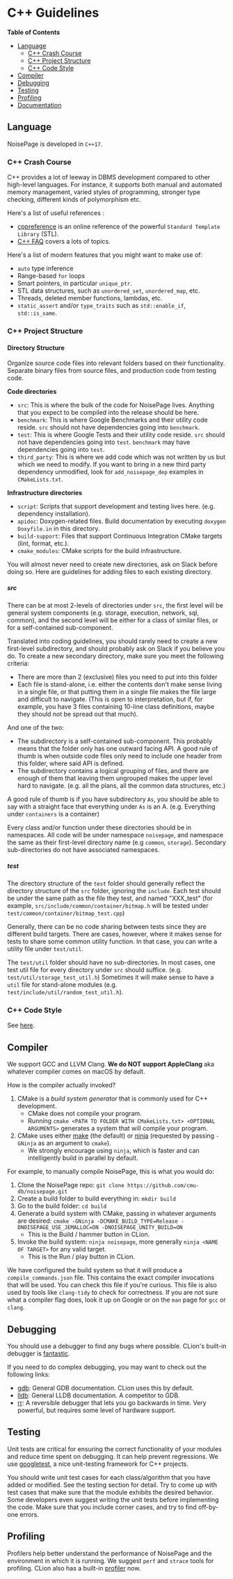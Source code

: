 # C++ Guidelines

**Table of Contents**

- [Language](#language)
  - [C++ Crash Course](#c++-crash-course)
  - [C++ Project Structure](#c++-project-structure)
  - [C++ Code Style](#c++-code-style)
- [Compiler](#compiler)
- [Debugging](#debugging)
- [Testing](#testing)
- [Profiling](#profiling)
- [Documentation](#documentation)

## Language

NoisePage is developed in `C++17`.

### C++ Crash Course

C++ provides a lot of leeway in DBMS development compared to other high-level languages. For instance, it supports both manual and automated memory management, varied styles of programming, stronger type checking, different kinds of polymorphism etc.

Here's a list of useful references :

* [cppreference](http://en.cppreference.com/w/cpp) is an online reference of the powerful `Standard Template Library` (STL).
* [C++ FAQ](https://isocpp.org/faq) covers a lots of topics.

Here's a list of modern features that you might want to make use of:

* `auto` type inference
* Range-based `for` loops
* Smart pointers, in particular `unique_ptr`.
* STL data structures, such as `unordered_set`, `unordered_map`, etc.
* Threads, deleted member functions, lambdas, etc.
* `static_assert` and/or `type_traits` such as `std::enable_if`, `std::is_same`.

### C++ Project Structure

#### Directory Structure

Organize source code files into relevant folders based on their functionality. Separate binary files from source files, and production code from testing code.

**Code directories**
  * `src`: This is where the bulk of the code for NoisePage lives. Anything that you expect to be compiled into the release should be here.
  * `benchmark`: This is where Google Benchmarks and their utility code reside. `src` should not have dependencies going into `benchmark`.
  * `test`: This is where Google Tests and their utility code reside. `src` should not have dependencies going into `test`. `benchmark` may have dependencies going into `test`.
  * `third_party`: This is where we add code which was not written by us but which we need to modify. If you want to bring in a new third party dependency unmodified, look for `add_noisepage_dep` examples in `CMakeLists.txt`.

**Infrastructure directories**
  * `script`: Scripts that support development and testing lives here. (e.g. dependency installation).
  * `apidoc`: Doxygen-related files. Build documentation by executing `doxygen Doxyfile.in` in this directory.
  * `build-support`: Files that support Continuous Integration CMake targets (lint, format, etc.).
  * `cmake_modules`: CMake scripts for the build infrastructure.

You will almost never need to create new directories, ask on Slack before doing so. Here are guidelines for adding files to each existing directory.

##### src
There can be at most 2-levels of directories under `src`, the first level will be general system components (e.g. storage, execution, network, sql, common), and the second level will be either for a class of similar files, or for a self-contained sub-component.

Translated into coding guidelines, you should rarely need to create a new first-level subdirectory, and should probably ask on Slack if you believe you do. To create a new secondary directory, make sure you meet the following criteria:
  * There are more than 2 (exclusive) files you need to put into this folder
  * Each file is stand-alone, i.e. either the contents don't make sense living in a single file, or that putting them in a single file makes the file large and difficult to navigate. (This is open to interpretation, but if, for example, you have 3 files containing 10-line class definitions, maybe they should not be spread out that much).

And one of the two:
  * The subdirectory is a self-contained sub-component. This probably means that the folder only has one outward facing API. A good rule of thumb is when outside code files only need to include one header from this folder, where said API is defined.
  * The subdirectory contains a logical grouping of files, and there are enough of them that leaving them ungrouped makes the upper level hard to navigate. (e.g. all the plans, all the common data structures, etc.)

A good rule of thumb is if you have subdirectory `As`, you should be able to say with a straight face that everything under `As` is an A. (e.g. Everything under `containers` is a container)

Every class and/or function under these directories should be in namespaces. All code will be under namespace `noisepage`, and namespace the same as their first-level directory name (e.g `common`, `storage`). Secondary sub-directories do not have associated namespaces.

##### test
The directory structure of the `test` folder should generally reflect the directory structure of the `src` folder, ignoring the `include`. Each test should be under the same path as the file they test, and named "XXX_test" (for example, `src/include/common/container/bitmap.h` will be tested under `test/common/container/bitmap_test.cpp`)

Generally, there can be no code sharing between tests since they are different build targets. There are cases, however, where it makes sense for tests to share some common utility function. In that case, you can write a utility file under `test/util`.

The `test/util` folder should have no sub-directories. In most cases, one test util file for every directory under `src` should suffice. (e.g. `test/util/storage_test_util.h`) Sometimes it will make sense to have a `util` file for stand-alone modules (e.g. `test/include/util/random_test_util.h`).

### C++ Code Style

See [here](https://github.com/cmu-db/noisepage/tree/master/docs/cpp_guidelines_code_style.md).

## Compiler

We support GCC and LLVM Clang. **We do NOT support AppleClang** aka whatever compiler comes on macOS by default.

How is the compiler actually invoked?

1. CMake is a *build system generator* that is commonly used for C++ development.
   - CMake does not compile your program.
   - Running `cmake <PATH TO FOLDER WITH CMakeLists.txt> <OPTIONAL ARGUMENTS>` generates a system that will compile your program.
2. CMake uses either [make](https://en.wikipedia.org/wiki/Make_(software)) (the default) or [ninja](https://ninja-build.org/) (requested by passing `-GNinja` as an argument to `cmake`).
   - We strongly encourage using `ninja`, which is faster and can intelligently build in parallel by default.

For example, to manually compile NoisePage, this is what you would do:

1. Clone the NoisePage repo: `git clone https://github.com/cmu-db/noisepage.git`
2. Create a build folder to build everything in: `mkdir build`
3. Go to the build folder: `cd build`
4. Generate a build system with CMake, passing in whatever arguments are desired: `cmake -GNinja -DCMAKE_BUILD_TYPE=Release -DNOISEPAGE_USE_JEMALLOC=ON -DNOISEPAGE_UNITY_BUILD=ON`
   - This is the Build / hammer button in CLion.
5. Invoke the build system: `ninja noisepage`, more generally `ninja <NAME OF TARGET>` for any valid target.
   - This is the Run / play button in CLion.

We have configured the build system so that it will produce a `compile_commands.json` file. This contains the exact compiler invocations that will be used. You can check this file if you're curious. This file is also used by tools like `clang-tidy` to check for correctness. If you are not sure what a compiler flag does, look it up on Google or on the `man` page for `gcc` or `clang`.

## Debugging

You should use a debugger to find any bugs where possible. CLion's built-in debugger is [fantastic](https://blog.jetbrains.com/clion/2015/05/debug-clion/).

If you need to do complex debugging, you may want to check out the following links:

- [gdb](https://www.gnu.org/software/gdb/): General GDB documentation. CLion uses this by default.
- [lldb](https://lldb.llvm.org/): General LLDB documentation. A competitor to GDB.
- [rr](https://rr-project.org/): A reversible debugger that lets you go backwards in time. Very powerful, but requires some level of hardware support.

## Testing

Unit tests are critical for ensuring the correct functionality of your modules and reduce time spent on debugging. It can help prevent regressions. We use [googletest](https://github.com/google/googletest), a nice unit-testing framework for C++ projects.

You should write unit test cases for each class/algorithm that you have added or modified. See the testing section for detail. Try to come up with test cases that make sure that the module exhibits the desired behavior. Some developers even suggest writing the unit tests before implementing the code. Make sure that you include corner cases, and try to find off-by-one errors.

## Profiling

Profilers help better understand the performance of NoisePage and the environment in which it is running. We suggest `perf` and `strace` tools for profiling. CLion also has a built-in [profiler](https://www.jetbrains.com/help/clion/cpu-profiler.html) now.
